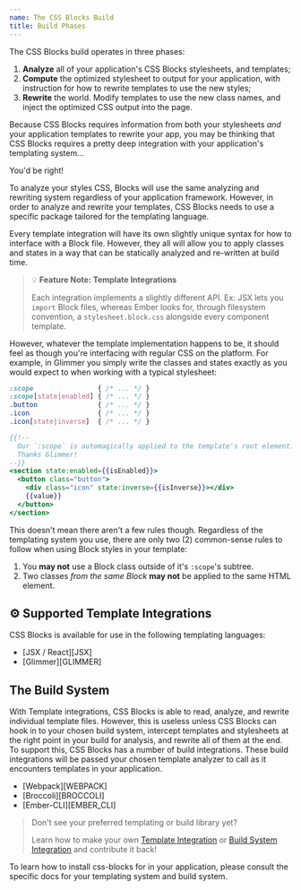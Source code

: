 ```yaml
---
name: The CSS Blocks Build
title: Build Phases
---
```


The CSS Blocks build operates in three phases:

1. **Analyze** all of your application's CSS Blocks stylesheets, and templates;
2. **Compute** the optimized stylesheet to output for your application, with instruction for how to rewrite templates to use the new styles;
3. **Rewrite** the world. Modify templates to use the new class names, and inject the optimized CSS output into the page.

Because CSS Blocks requires information from both your stylesheets *and* your application templates to rewrite your app, you may be thinking that CSS Blocks requires a pretty deep integration with your application's templating system...

You'd be right!

To analyze your styles CSS, Blocks will use the same analyzing and rewriting system regardless of your application framework. However, in order to analyze and rewrite your templates, CSS Blocks needs to use a specific package tailored for the templating language.

Every template integration will have its own slightly unique syntax for how to interface with a Block file. However, they all will allow you to apply classes and states in a way that can be statically analyzed and re-written at build time.

> 💡 **Feature Note: Template Integrations**
> 
> Each integration implements a slightly different API. Ex: JSX lets you `import` Block files, whereas Ember looks for, through filesystem convention, a `stylesheet.block.css` alongside every component template.

However, whatever the template implementation happens to be, it should feel as though you're interfacing with regular CSS on the platform. For example, in Glimmer you simply write the classes and states exactly as you would expect to when working with a typical stylesheet:

```css
:scope                { /* ... */ }
:scope[state|enabled] { /* ... */ }
.button               { /* ... */ }
.icon                 { /* ... */ }
.icon[state|inverse]  { /* ... */ }
```

```handlebars
{{!--
  Our `:scope` is automagically applied to the template's root element.
  Thanks Glimmer!
--}}
<section state:enabled={{isEnabled}}>
  <button class="button">
    <div class="icon" state:inverse={{isInverse}}></div>
    {{value}}
  </button>
</section>
```

This doesn't mean there aren't a few rules though. Regardless of the templating system you use, there are only two (2) common-sense rules to follow when using Block styles in your template:

 1. You **may not** use a Block class outside of it's `:scope`'s subtree.
 2. Two classes *from the same Block* **may not** be applied to the same HTML element.

## ⚙️ Supported Template Integrations

CSS Blocks is available for use in the following templating languages:

 - [JSX / React][JSX]
 - [Glimmer][GLIMMER]

## The Build System

With Template integrations, CSS Blocks is able to read, analyze, and rewrite individual template files. However, this is useless unless CSS Blocks can hook in to your chosen build system, intercept templates and stylesheets at the right point in your build for analysis, and rewrite all of them at the end. To support this, CSS Blocks has a number of build integrations. These build integrations will be passed your chosen template analyzer to call as it encounters templates in your application.

 - [Webpack][WEBPACK]
 - [Broccoli][BROCCOLI]
 - [Ember-CLI][EMBER_CLI]

> Don't see your preferred templating or build library yet?
>
> Learn how to make your own [Template Integration](./ARCHITECTURE.md#template-integrations) or [Build System Integration](./ARCHITECTURE.md#build-system-integrations) and contribute it back!

To learn how to install css-blocks for in your application, please consult the specific docs for your templating system and build system.